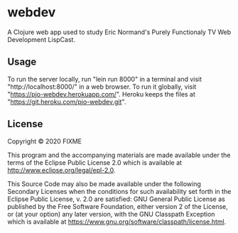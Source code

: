 # webdev

A Clojure web app used to study Eric Normand's Purely Functionaly TV Web Development LispCast.

## Usage

To run the server locally, run "lein run 8000" in a terminal and visit "http://localhost:8000/"
in a web browser. To run it globally, visit "https://pjo-webdev.herokuapp.com/". Heroku keeps
the files at "https://git.heroku.com/pjo-webdev.git".

## License

Copyright © 2020 FIXME

This program and the accompanying materials are made available under the
terms of the Eclipse Public License 2.0 which is available at
http://www.eclipse.org/legal/epl-2.0.

This Source Code may also be made available under the following Secondary
Licenses when the conditions for such availability set forth in the Eclipse
Public License, v. 2.0 are satisfied: GNU General Public License as published by
the Free Software Foundation, either version 2 of the License, or (at your
option) any later version, with the GNU Classpath Exception which is available
at https://www.gnu.org/software/classpath/license.html.
